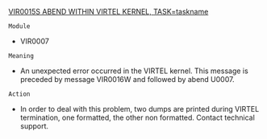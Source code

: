 [VIR0015S ABEND WITHIN VIRTEL KERNEL, TASK=taskname](https://virtel.readthedocs.io/en/latest/manuals/virtel/Virtel459MG/messages.html?highlight=VIR0015S#VIR0015S)

`Module`
- VIR0007

`Meaning`
- An unexpected error occurred in the VIRTEL kernel. This message is preceded by message VIR0016W and followed by abend U0007.

`Action`
- In order to deal with this problem, two dumps are printed during VIRTEL termination, one formatted, the other non formatted. Contact technical support.
